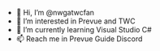 - 👋 Hi, I’m @nwgatwcfan
- 👀 I’m interested in Prevue and TWC
- 🌱 I’m currently learning Visual Studio C#
- 📫 Reach me in Prevue Guide Discord

<!---
nwgatwcfan/nwgatwcfan is a ✨ special ✨ repository because its `README.md` (this file) appears on your GitHub profile.
You can click the Preview link to take a look at your changes.
--->
